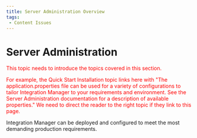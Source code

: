 ```yaml
---
title: Server Administration Overview
tags:
 - Content Issues
---
```


# Server Administration

<font color="red">
This topic needs to introduce the topics covered in this section.

For example, the Quick Start Installation topic links here with "The application.properties file can be used for a variety of configurations to tailor Integration Manager to your requirements and environment. See the Server Administration documentation for a description of available properties." We need to direct the reader to the right topic if they link to this page.
</font>



Integration Manager can be deployed and configured to meet the most demanding production requirements.
